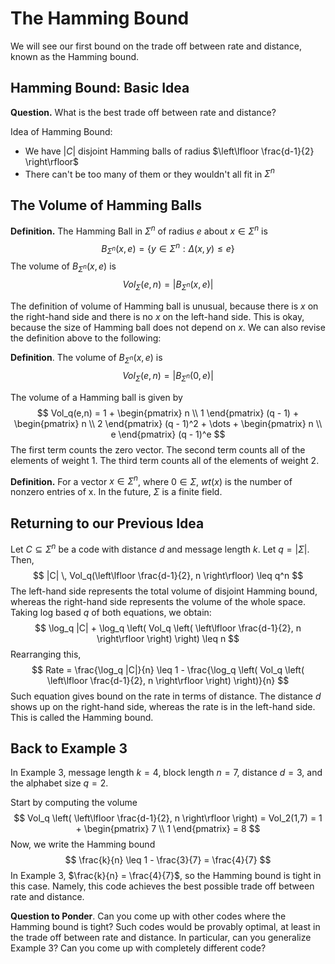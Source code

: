 # The Hamming Bound

We will see our first bound on the trade off between rate and distance, known as the Hamming bound.

## Hamming Bound: Basic Idea

**Question.** What is the best trade off between rate and distance?

Idea of Hamming Bound:
- We have $|C|$ disjoint Hamming balls of radius $\left\lfloor \frac{d-1}{2} \right\rfloor$
- There can't be too many of them or they wouldn't all fit in $\Sigma^n$

## The Volume of Hamming Balls

**Definition.** The Hamming Ball in $\Sigma^n$ of radius $e$ about $x \in \Sigma^n$ is
$$
B_{\Sigma^n}(x,e) = \{ y \in \Sigma^n : \Delta(x,y) \leq e \}
$$
The volume of $B_{\Sigma^n}(x,e)$ is
$$
Vol_{\Sigma}(e,n) = |B_{\Sigma^n}(x,e)|
$$

The definition of volume of Hamming ball is unusual, because there is $x$ on the right-hand side and there is no $x$ on the left-hand side. This is okay, because the size of Hamming ball does not depend on $x$. We can also revise the definition above to the following:

**Definition**. The volume of $B_{\Sigma^n}(x,e)$ is
$$
Vol_{\Sigma}(e,n) = |B_{\Sigma^n}(0,e)|
$$

The volume of a Hamming ball is given by
$$
Vol_q(e,n) = 1 + \begin{pmatrix} n \\ 1 \end{pmatrix} (q - 1) + \begin{pmatrix} n \\ 2 \end{pmatrix} (q - 1)^2 + \dots + \begin{pmatrix} n \\ e \end{pmatrix} (q - 1)^e
$$
The first term counts the zero vector. The second term counts all of the elements of weight 1. The third term counts all of the elements of weight 2.

**Definition.** For a vector $x \in \Sigma^n$, where $0 \in \Sigma$, $wt(x)$ is the number of nonzero entries of x. In the future, $\Sigma$ is a finite field.

## Returning to our Previous Idea

Let $C \subseteq \Sigma^n$ be a code with distance $d$ and message length $k$. Let $q = |\Sigma|$. Then,
$$
|C| \, Vol_q(\left\lfloor \frac{d-1}{2}, n \right\rfloor) \leq q^n
$$
The left-hand side represents the total volume of disjoint Hamming bound, whereas the right-hand side represents the volume of the whole space. Taking log based $q$ of both equations, we obtain:
$$
\log_q |C| + \log_q \left( Vol_q \left( \left\lfloor \frac{d-1}{2}, n \right\rfloor \right) \right) \leq n
$$
Rearranging this,
$$
Rate = \frac{\log_q |C|}{n} \leq 1 - \frac{\log_q \left( Vol_q \left( \left\lfloor \frac{d-1}{2}, n \right\rfloor \right) \right)}{n}
$$
Such equation gives bound on the rate in terms of distance. The distance $d$ shows up on the right-hand side, whereas the rate is in the left-hand side. This is called the Hamming bound.

## Back to Example 3

In Example 3, message length $k = 4$, block length $n = 7$, distance $d = 3$, and the alphabet size $q = 2$.

Start by computing the volume
$$
Vol_q \left( \left\lfloor \frac{d-1}{2}, n \right\rfloor \right) = Vol_2(1,7) = 1 + \begin{pmatrix} 7 \\ 1 \end{pmatrix} = 8
$$
Now, we write the Hamming bound
$$
\frac{k}{n} \leq 1 - \frac{3}{7} = \frac{4}{7}
$$
In Example 3, $\frac{k}{n} = \frac{4}{7}$, so the Hamming bound is tight in this case. Namely, this code achieves the best possible trade off between rate and distance.

**Question to Ponder**. Can you come up with other codes where the Hamming bound is tight? Such codes would be provably optimal, at least in the trade off between rate and distance. In particular, can you generalize Example 3? Can you come up with completely different code?
